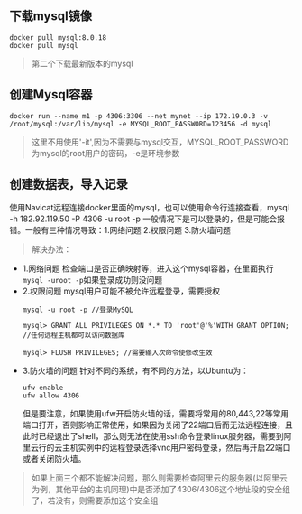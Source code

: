 ## 下载mysql镜像
```shell
docker pull mysql:8.0.18
docker pull mysql
```
> 第二个下载最新版本的mysql

## 创建Mysql容器

```shell
docker run --name m1 -p 4306:3306 --net mynet --ip 172.19.0.3 -v /root/mysql:/var/lib/mysql -e MYSQL_ROOT_PASSWORD=123456 -d mysql
```
> 这里不用使用'-it',因为不需要与mysql交互，MYSQL_ROOT_PASSWORD为mysql的root用户的密码，-e是环境参数

## 创建数据表，导入记录
使用Navicat远程连接docker里面的mysql，也可以使用命令行连接查看，mysql -h 182.92.119.50 -P 4306 -u root -p
一般情况下是可以登录的，但是可能会报错。一般有三种情况导致：1.网络问题 2.权限问题 3.防火墙问题
> 解决办法：  
- 1.网络问题
    检查端口是否正确映射等，进入这个mysql容器，在里面执行`mysql -uroot -p`如果登录成功则没问题
- 2.权限问题
    mysql用户可能不被允许远程登录，需要授权
    ```mysql
    mysql -u root -p //登录MySQL

    mysql> GRANT ALL PRIVILEGES ON *.* TO 'root'@'%'WITH GRANT OPTION; //任何远程主机都可以访问数据库
    
    mysql> FLUSH PRIVILEGES; //需要输入次命令使修改生效
    ```
- 3.防火墙的问题
    针对不同的系统，有不同的方法，以Ubuntu为：
    ```shell
    ufw enable 
    ufw allow 4306
    ```
    但是要注意，如果使用ufw开启防火墙的话，需要将常用的80,443,22等常用端口打开，否则影响正常使用，如果因为关闭了22端口后而无法远程连接，且此时已经退出了shell，那么则无法在使用ssh命令登录linux服务器，需要到阿里云行的云主机实例中的远程登录选择vnc用户密码登录，然后再开启22端口或者关闭防火墙。
> 如果上面三个都不能解决问题，那么则需要检查阿里云的服务器(以阿里云为例，其他平台的主机同理)中是否添加了4306/4306这个地址段的安全组了，若没有，则需要添加这个安全组    


​    